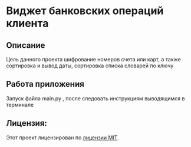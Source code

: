 # Виджет банковских операций клиента
## Описание
Цель данного проекта шифрование номеров счета или карт, а также сортировка и вывод даты, сортировка списка словарей по ключу
## Работа приложения
Запуск файла main.py , после следовать инструкциям выводящимся в терминале

## Лицензия:

Этот проект лицензирован по [лицензии MIT](LICENSE).